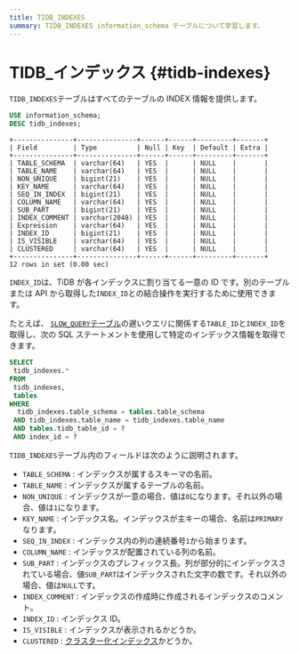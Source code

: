 ```yaml
---
title: TIDB_INDEXES
summary: TIDB_INDEXES information_schema テーブルについて学習します。
---
```


# TIDB_インデックス {#tidb-indexes}

`TIDB_INDEXES`テーブルはすべてのテーブルの INDEX 情報を提供します。

```sql
USE information_schema;
DESC tidb_indexes;
```

    +---------------+---------------+------+------+---------+-------+
    | Field         | Type          | Null | Key  | Default | Extra |
    +---------------+---------------+------+------+---------+-------+
    | TABLE_SCHEMA  | varchar(64)   | YES  |      | NULL    |       |
    | TABLE_NAME    | varchar(64)   | YES  |      | NULL    |       |
    | NON_UNIQUE    | bigint(21)    | YES  |      | NULL    |       |
    | KEY_NAME      | varchar(64)   | YES  |      | NULL    |       |
    | SEQ_IN_INDEX  | bigint(21)    | YES  |      | NULL    |       |
    | COLUMN_NAME   | varchar(64)   | YES  |      | NULL    |       |
    | SUB_PART      | bigint(21)    | YES  |      | NULL    |       |
    | INDEX_COMMENT | varchar(2048) | YES  |      | NULL    |       |
    | Expression    | varchar(64)   | YES  |      | NULL    |       |
    | INDEX_ID      | bigint(21)    | YES  |      | NULL    |       |
    | IS_VISIBLE    | varchar(64)   | YES  |      | NULL    |       |
    | CLUSTERED     | varchar(64)   | YES  |      | NULL    |       |
    +---------------+---------------+------+------+---------+-------+
    12 rows in set (0.00 sec)

`INDEX_ID`は、TiDB が各インデックスに割り当てる一意の ID です。別のテーブルまたは API から取得した`INDEX_ID`との結合操作を実行するために使用できます。

たとえば、 [`SLOW_QUERY`テーブル](/information-schema/information-schema-slow-query.md)の遅いクエリに関係する`TABLE_ID`と`INDEX_ID`を取得し、次の SQL ステートメントを使用して特定のインデックス情報を取得できます。

```sql
SELECT
 tidb_indexes.*
FROM
 tidb_indexes,
 tables
WHERE
  tidb_indexes.table_schema = tables.table_schema
 AND tidb_indexes.table_name = tidb_indexes.table_name
 AND tables.tidb_table_id = ?
 AND index_id = ?
```

`TIDB_INDEXES`テーブル内のフィールドは次のように説明されます。

-   `TABLE_SCHEMA` : インデックスが属するスキーマの名前。
-   `TABLE_NAME` : インデックスが属するテーブルの名前。
-   `NON_UNIQUE` : インデックスが一意の場合、値は`0`になります。それ以外の場合、値は`1`になります。
-   `KEY_NAME` : インデックス名。インデックスが主キーの場合、名前は`PRIMARY`なります。
-   `SEQ_IN_INDEX` : インデックス内の列の連続番号`1`から始まります。
-   `COLUMN_NAME` : インデックスが配置されている列の名前。
-   `SUB_PART` : インデックスのプレフィックス長。列が部分的にインデックスされている場合、値`SUB_PART`はインデックスされた文字の数です。それ以外の場合、値は`NULL`です。
-   `INDEX_COMMENT` : インデックスの作成時に作成されるインデックスのコメント。
-   `INDEX_ID` : インデックス ID。
-   `IS_VISIBLE` : インデックスが表示されるかどうか。
-   `CLUSTERED` : [クラスター化インデックス](/clustered-indexes.md)かどうか。
